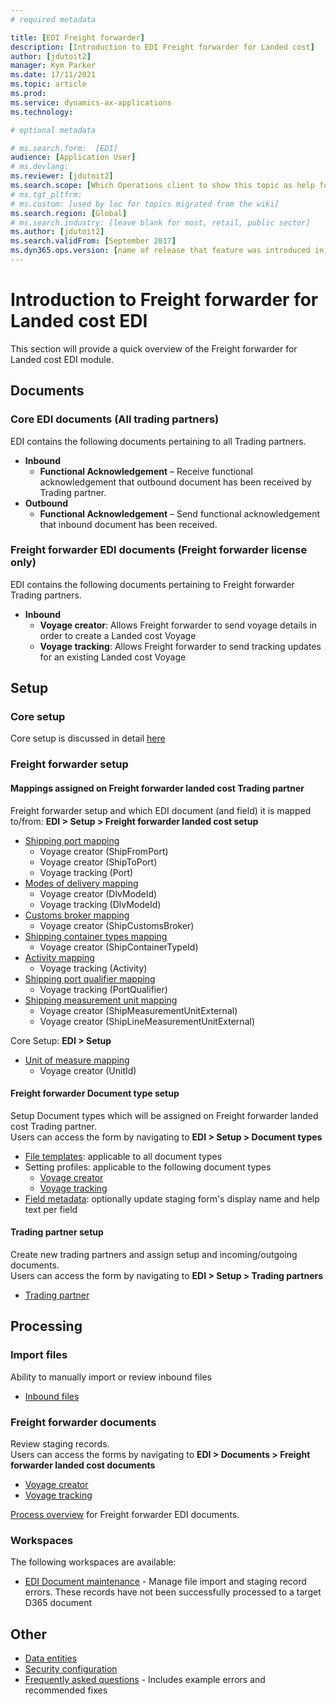 ```yaml
---
# required metadata

title: [EDI Freight forwarder]
description: [Introduction to EDI Freight forwarder for Landed cost]
author: [jdutoit2]
manager: Kym Parker
ms.date: 17/11/2021
ms.topic: article
ms.prod: 
ms.service: dynamics-ax-applications
ms.technology: 

# optional metadata

# ms.search.form:  [EDI]
audience: [Application User]
# ms.devlang: 
ms.reviewer: [jdutoit2]
ms.search.scope: [Which Operations client to show this topic as help for, to be set by content strategist, see list here: https://microsoft.sharepoint.com/teams/DynDoc/_layouts/15/WopiFrame.aspx?sourcedoc={23419e1c-eb64-42e9-aa9b-79875b428718}&action=edit&wd=target%28Core%20Dynamics%20AX%20CP%20requirements%2Eone%7C4CC185C0%2DEFAA%2D42CD%2D94B9%2D8F2A45E7F61A%2FVersions%20list%20for%20docs%20topics%7CC14BE630%2D5151%2D49D6%2D8305%2D554B5084593C%2F%29]
# ms.tgt_pltfrm: 
# ms.custom: [used by loc for topics migrated from the wiki]
ms.search.region: [Global]
# ms.search.industry: [leave blank for most, retail, public sector]
ms.author: [jdutoit2]
ms.search.validFrom: [September 2017]
ms.dyn365.ops.version: [name of release that feature was introduced in, see list here: https://microsoft.sharepoint.com/teams/DynDoc/_layouts/15/WopiFrame.aspx?sourcedoc={23419e1c-eb64-42e9-aa9b-79875b428718}&action=edit&wd=target%28Core%20Dynamics%20AX%20CP%20requirements%2Eone%7C4CC185C0%2DEFAA%2D42CD%2D94B9%2D8F2A45E7F61A%2FVersions%20list%20for%20docs%20topics%7CC14BE630%2D5151%2D49D6%2D8305%2D554B5084593C%2F%29]
---
```


# Introduction to Freight forwarder for Landed cost EDI
This section will provide a quick overview of the Freight forwarder for Landed cost EDI module.

## Documents
### Core EDI documents (All trading partners)

EDI contains the following documents pertaining to all Trading partners.
- **Inbound**
	- **Functional Acknowledgement** – Receive functional acknowledgement that outbound document has been received by Trading partner.
- **Outbound**
	- **Functional Acknowledgement** – Send functional acknowledgement that inbound document has been received.

### Freight forwarder EDI documents (Freight forwarder license only)

EDI contains the following documents pertaining to Freight forwarder Trading partners.
- **Inbound** 
	- **Voyage creator**: Allows Freight forwarder to send voyage details in order to create a Landed cost Voyage
	- **Voyage tracking**: Allows Freight forwarder to send tracking updates for an existing Landed cost Voyage

## Setup
### Core setup
Core setup is discussed in detail [here](../../CORE/Introduction/Introduction.md#setup)

### Freight forwarder setup

#### Mappings assigned on Freight forwarder landed cost Trading partner
Freight forwarder setup and which EDI document (and field) it is mapped to/from: **EDI > Setup > Freight forwarder landed cost setup** <br>
- [Shipping port mapping](../SETUP/FF-SETUP/Shipping-port-mapping.md)
	- Voyage creator (ShipFromPort)
	- Voyage creator (ShipToPort)
	- Voyage tracking (Port)
- [Modes of delivery mapping](../SETUP/FF-SETUP/Modes-of-delivery-mapping.md)
	- Voyage creator (DlvModeId)
	- Voyage tracking (DlvModeId)
- [Customs broker mapping](../SETUP/FF-SETUP/Customs-broker-mapping.md)
	- Voyage creator (ShipCustomsBroker)
- [Shipping container types mapping](../SETUP/FF-SETUP/Shipping-container-types-mapping.md)
	- Voyage creator (ShipContainerTypeId) 
- [Activity mapping](../SETUP/FF-SETUP/Activity-mapping.md)
	- Voyage tracking (Activity) 
- [Shipping port qualifier mapping](../SETUP/FF-SETUP/Shipping-port-qualifier-mapping.md)
	- Voyage tracking (PortQualifier)
- [Shipping measurement unit mapping](../SETUP/FF-SETUP/Shipping-measurement-unit-mapping.md)
	- Voyage creator (ShipMeasurementUnitExternal) 
	- Voyage creator (ShipLineMeasurementUnitExternal)

Core Setup: **EDI > Setup** <br>
- [Unit of measure mapping](../../CORE/Setup/UOM-mapping.md)
	- Voyage creator (UnitId)

#### Freight forwarder Document type setup
Setup Document types which will be assigned on Freight forwarder landed cost Trading partner. <br>
Users can access the form by navigating to **EDI > Setup > Document types**

- [File templates](../../CORE/Setup/DocumentTypes/File-templates.md): applicable to all document types
- Setting profiles: applicable to the following document types
    - [Voyage creator](../SETUP/SETTING-PROFILES/Voyage-creator.md)
    - [Voyage tracking](../SETUP/SETTING-PROFILES/Voyage-tracking.md)
- [Field metadata](../../CORE/Setup/DocumentTypes/Field-metadata.md): optionally update staging form's display name and help text per field

#### Trading partner setup
Create new trading partners and assign setup and incoming/outgoing documents. <br>
Users can access the form by navigating to **EDI > Setup > Trading partners**
- [Trading partner](../SETUP/Trading-partner.md)

## Processing

### Import files
Ability to manually import or review inbound files
- [Inbound files](../../CORE/Managing-files/Inbound-files.md)

### Freight forwarder documents
Review staging records. <br>
Users can access the forms by navigating to **EDI > Documents > Freight forwarder landed cost documents**
- [Voyage creator](../DOCUMENTS/Voyage-creator.md)
- [Voyage tracking](../DOCUMENTS/Voyage-tracking.md)

[Process overview](Process-overview.md) for Freight forwarder EDI documents.

### Workspaces
The following workspaces are available:
- [EDI Document maintenance](../../CORE/Workspaces/EDI-Document-maintenance-workspace.md) - Manage file import and staging record errors. These records have not been successfully processed to a target D365 document

## Other
- [Data entities](../OTHER/Data-entities.md)
- [Security configuration](../../CORE/OTHER/Security-configuration.md)
- [Frequently asked questions](../OTHER/FAQ.md) - Includes example errors and recommended fixes
